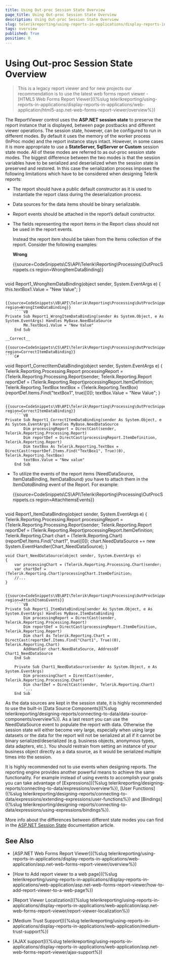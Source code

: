 ```yaml
---
title: Using Out-proc Session State Overview
page_title: Using Out-proc Session State Overview
description: Using Out-proc Session State Overview
slug: telerikreporting/using-reports-in-applications/display-reports-in-applications/web-application/asp.net-web-forms-report-viewer/using-out-proc-session-state/overview
tags: overview
published: True
position: 0
---
```


# Using Out-proc Session State Overview

> This is a legacy report viewer and for new projects our recommendation is to use the latest web forms report viewer - [HTML5 Web Forms Report Viewer]({%slug telerikreporting/using-reports-in-applications/display-reports-in-applications/web-application/html5-asp.net-web-forms-report-viewer/overview%})

The ReportViewer control uses the __ASP.NET session state__ to preserve the report instance that is displayed, between page postbacks and different viewer operations. The session state, however, can be configured to run in different modes. By default it uses the memory of the worker process (InProc mode) and the report instance stays intact. However, in some cases it is more appropriate to use a __StateServer, SqlServer or Custom__ session state mode. All of these modes are referred to as out-proc session state modes. The biggest difference between the two modes is that the session variables have to be serialized and deserialized when the session state is preserved and restored. In this case the serialization process imposes the following limitations which have to be considered when designing Telerik reports: 

* The report should have a public default constructor as it is used to instantiate the report class during the deserialization process.

* Data sources for the data items should be binary serializable.

* Report events should be attached in the report’s default constructor.

* The fields representing the report items in the Report class should not be used in the report events. 
  
	Instead the report item should be taken from the Items collection of the report. Consider the following examples: 
  
	__Wrong__ 

	{{source=CodeSnippets\CS\API\Telerik\Reporting\Processing\OutProcSnippets.cs region=WrongItemDataBinding}}
	````C#
void Report1_WrongItemDataBinding(object sender, System.EventArgs e)
	{
		this.textBox1.Value = "New Value";
	}
````
	{{source=CodeSnippets\VB\API\Telerik\Reporting\Processing\OutProcSnippets.vb region=WrongItemDataBinding}}
	````VB
Private Sub Report1_WrongItemDataBinding(sender As System.Object, e As System.EventArgs) Handles MyBase.NeedDataSource
		Me.TextBox1.Value = "New Value"
	End Sub
````

	__Correct__ 

	{{source=CodeSnippets\CS\API\Telerik\Reporting\Processing\OutProcSnippets.cs region=CorrectItemDataBinding}}
	````C#
void Report1_CorrectItemDataBinding(object sender, System.EventArgs e)
	{
		Telerik.Reporting.Processing.Report processingReport = (Telerik.Reporting.Processing.Report)sender;
		Telerik.Reporting.Report reportDef = (Telerik.Reporting.Report)processingReport.ItemDefinition;
		Telerik.Reporting.TextBox textBox = (Telerik.Reporting.TextBox)(reportDef.Items.Find("textBox1", true)[0]);
		textBox.Value = "New Value";
	}
````
	{{source=CodeSnippets\VB\API\Telerik\Reporting\Processing\OutProcSnippets.vb region=CorrectItemDataBinding}}
	````VB
Private Sub Report1_CorrectItemDataBinding(sender As System.Object, e As System.EventArgs) Handles MyBase.NeedDataSource
		Dim processingReport = DirectCast(sender, Telerik.Reporting.Processing.Report)
		Dim reportDef = DirectCast(processingReport.ItemDefinition, Telerik.Reporting.Report)
		Dim textBox As Telerik.Reporting.TextBox = DirectCast(reportDef.Items.Find("TextBox1", True)(0), Telerik.Reporting.TextBox)
		textBox.Value = "New value"
	End Sub
````

* To utilize the events of the report items (NeedDataSource, ItemDataBinding, ItemDataBound) you have to attach them in the _ItemDataBinding_ event of the Report. For example:

	{{source=CodeSnippets\CS\API\Telerik\Reporting\Processing\OutProcSnippets.cs region=AttachItemsEvents}}
	````C#
void Report1_ItemDataBinding(object sender, System.EventArgs e)
	{
		Telerik.Reporting.Processing.Report processingReport = (Telerik.Reporting.Processing.Report)sender;
		Telerik.Reporting.Report reportDef = (Telerik.Reporting.Report)processingReport.ItemDefinition;
		Telerik.Reporting.Chart chart = (Telerik.Reporting.Chart)(reportDef.Items.Find("chart1", true)[0]);
		chart.NeedDataSource += new System.EventHandler(Chart_NeedDataSource);
	}

	void Chart_NeedDataSource(object sender, System.EventArgs e)
	{
		var processingChart = (Telerik.Reporting.Processing.Chart)sender;
		var chartDef = (Telerik.Reporting.Chart)processingChart.ItemDefinition;
		//...
	}
````
	{{source=CodeSnippets\VB\API\Telerik\Reporting\Processing\OutProcSnippets.vb region=AttachItemsEvents}}
	````VB
Private Sub Report1_ItemDataBinding(sender As System.Object, e As System.EventArgs) Handles MyBase.ItemDataBinding
		Dim processingReport = DirectCast(sender, Telerik.Reporting.Processing.Report)
		Dim reportDef = DirectCast(processingReport.ItemDefinition, Telerik.Reporting.Report)
		Dim chart As Telerik.Reporting.Chart = DirectCast(reportDef.Items.Find("Chart1", True)(0), Telerik.Reporting.Chart)
		AddHandler chart.NeedDataSource, AddressOf Chart1_NeedDataSource
	End Sub

	Private Sub Chart1_NeedDataSource(sender As System.Object, e As System.EventArgs)
		Dim processingChart = DirectCast(sender, Telerik.Reporting.Processing.Chart)
		Dim chartDef = DirectCast(sender, Telerik.Reporting.Chart)
		'...
	End Sub
````


As the data sources are kept in the session state, it is highly recommended to use the built-in [Data Source Components]({%slug telerikreporting/designing-reports/connecting-to-data/data-source-components/overview%}). As a last resort you can use the NeedDataSource event to populate the report with data. Otherwise the session state will either become very large, especially when using large datasets or the data for the report will not be serialized at all if it cannot be binary serialized/deserialized (e.g. business objects, anonymous types, data adapters, etc.). You should restrain from setting an instance of your business object directly as a data source, as it would be serialized multiple times into the session. 

It is highly recommended not to use events when designing reports. The reporting engine provides another powerful means to achieve the same functionality. For example instead of using events to accomplish your goals you can take advantage of [Expressions]({%slug telerikreporting/designing-reports/connecting-to-data/expressions/overview%}), [User Functions]({%slug telerikreporting/designing-reports/connecting-to-data/expressions/extending-expressions/user-functions%}) and [Bindings]({%slug telerikreporting/designing-reports/connecting-to-data/expressions/using-expressions/bindings%}). 

More info about the differences between different state modes you can find in the [ASP.NET Session State](http://msdn.microsoft.com/en-us/library/ms972429.aspx) documentation article. 

## See Also

* [ASP.NET Web Forms Report Viewer]({%slug telerikreporting/using-reports-in-applications/display-reports-in-applications/web-application/asp.net-web-forms-report-viewer/overview%})

* [How to Add report viewer to a web page]({%slug telerikreporting/using-reports-in-applications/display-reports-in-applications/web-application/asp.net-web-forms-report-viewer/how-to-add-report-viewer-to-a-web-page%})

* [Report Viewer Localization]({%slug telerikreporting/using-reports-in-applications/display-reports-in-applications/web-application/asp.net-web-forms-report-viewer/report-viewer-localization%})

* [Medium Trust Support]({%slug telerikreporting/using-reports-in-applications/display-reports-in-applications/web-application/medium-trust-support%})

* [AJAX support]({%slug telerikreporting/using-reports-in-applications/display-reports-in-applications/web-application/asp.net-web-forms-report-viewer/ajax-support%})
